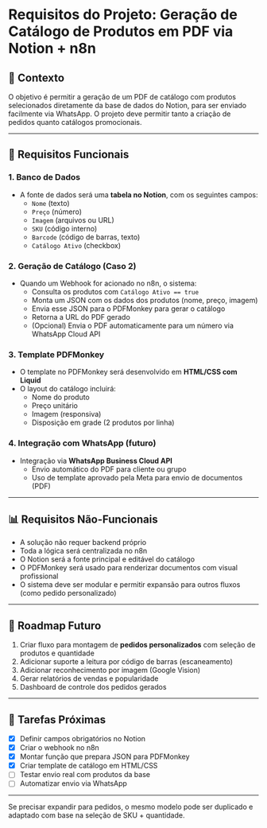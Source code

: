# Requisitos do Projeto: Geração de Catálogo de Produtos em PDF via Notion + n8n

## 📆 Contexto
O objetivo é permitir a geração de um PDF de catálogo com produtos selecionados diretamente da base de dados do Notion, para ser enviado facilmente via WhatsApp. O projeto deve permitir tanto a criação de pedidos quanto catálogos promocionais.

---

## 📑 Requisitos Funcionais

### 1. Banco de Dados
- A fonte de dados será uma **tabela no Notion**, com os seguintes campos:
  - `Nome` (texto)
  - `Preço` (número)
  - `Imagem` (arquivos ou URL)
  - `SKU` (código interno)
  - `Barcode` (código de barras, texto)
  - `Catálogo Ativo` (checkbox)

### 2. Geração de Catálogo (Caso 2)
- Quando um Webhook for acionado no n8n, o sistema:
  - Consulta os produtos com `Catálogo Ativo == true`
  - Monta um JSON com os dados dos produtos (nome, preço, imagem)
  - Envia esse JSON para o PDFMonkey para gerar o catálogo
  - Retorna a URL do PDF gerado
  - (Opcional) Envia o PDF automaticamente para um número via WhatsApp Cloud API

### 3. Template PDFMonkey
- O template no PDFMonkey será desenvolvido em **HTML/CSS com Liquid**
- O layout do catálogo incluirá:
  - Nome do produto
  - Preço unitário
  - Imagem (responsiva)
  - Disposição em grade (2 produtos por linha)

### 4. Integração com WhatsApp (futuro)
- Integração via **WhatsApp Business Cloud API**
  - Envio automático do PDF para cliente ou grupo
  - Uso de template aprovado pela Meta para envio de documentos (PDF)

---

## 📊 Requisitos Não-Funcionais

- A solução não requer backend próprio
- Toda a lógica será centralizada no n8n
- O Notion será a fonte principal e editável do catálogo
- O PDFMonkey será usado para renderizar documentos com visual profissional
- O sistema deve ser modular e permitir expansão para outros fluxos (como pedido personalizado)

---

## 🚀 Roadmap Futuro

1. Criar fluxo para montagem de **pedidos personalizados** com seleção de produtos e quantidade
2. Adicionar suporte a leitura por código de barras (escaneamento)
3. Adicionar reconhecimento por imagem (Google Vision)
4. Gerar relatórios de vendas e popularidade
5. Dashboard de controle dos pedidos gerados

---

## 📅 Tarefas Próximas

- [x] Definir campos obrigatórios no Notion
- [x] Criar o webhook no n8n
- [x] Montar função que prepara JSON para PDFMonkey
- [x] Criar template de catálogo em HTML/CSS
- [ ] Testar envio real com produtos da base
- [ ] Automatizar envio via WhatsApp

---

Se precisar expandir para pedidos, o mesmo modelo pode ser duplicado e adaptado com base na seleção de SKU + quantidade.

